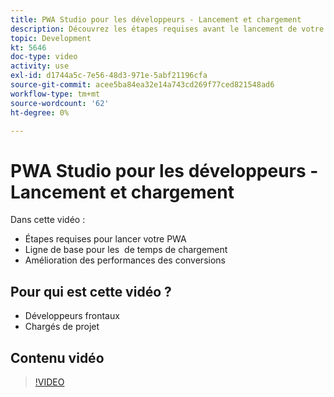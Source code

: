 ```yaml
---
title: PWA Studio pour les développeurs - Lancement et chargement
description: Découvrez les étapes requises avant le lancement de votre ​ de PWA, la ligne de base du temps de chargement ​ et la manière dont les performances améliorent les conversions.
topic: Development
kt: 5646
doc-type: video
activity: use
exl-id: d1744a5c-7e56-48d3-971e-5abf21196cfa
source-git-commit: acee5ba84ea32e14a743cd269f77ced821548ad6
workflow-type: tm+mt
source-wordcount: '62'
ht-degree: 0%

---
```


# PWA Studio pour les développeurs - Lancement et chargement

Dans cette vidéo :

- Étapes requises pour lancer votre PWA &#x200B;
- Ligne de base pour les &#x200B; de temps de chargement
- Amélioration des performances des conversions

## Pour qui est cette vidéo ?

- Développeurs frontaux
- Chargés de projet

## Contenu vidéo

>[!VIDEO](https://video.tv.adobe.com/v/35717?quality=12&learn=on)
